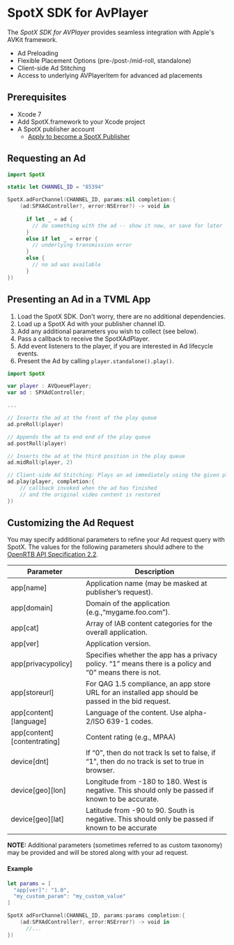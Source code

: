 SpotX SDK for AvPlayer
=========================

The *SpotX SDK for AVPlayer* provides seamless integration with Apple's AVKit framework.

* Ad Preloading
* Flexible Placement Options (pre-/post-/mid-roll, standalone)
* Client-side Ad Stitching
* Access to underlying AVPlayerItem for advanced ad placements

## Prerequisites

  * Xcode 7
  * Add SpotX.framework to your Xcode project
  * A SpotX publisher account
  	* [Apply to become a SpotX Publisher](http://www.spotxchange.com/publishers/apply-to-become-a-spotx-publisher/)


## Requesting an Ad

```swift
import SpotX

static let CHANNEL_ID = "85394"

SpotX.adForChannel(CHANNEL_ID, params:nil completion:{
	(ad:SPXAdController?, error:NSError?) -> void in
  	
	  if let _ = ad {
	    // do something with the ad -- show it now, or save for later
	  }
	  else if let _ = error {
	    // underlying transmission error
	  }
	  else {
	    // no ad was available
	  }
})

```


## Presenting an Ad in a TVML App

  1. Load the SpotX SDK. Don't worry, there are no additional dependencies.
  2. Load up a SpotX Ad with your publisher channel ID.
  3. Add any additional parameters you wish to collect (see below).
  4. Pass a callback to receive the SpotXAdPlayer.
  5. Add event listeners to the player, if you are interested in Ad lifecycle events.
  6. Present the Ad by calling `player.standalone().play()`.


```swift
import SpotX

var player : AVQueuePlayer;
var ad : SPXAdController;

...

// Inserts the ad at the front of the play queue
ad.preRoll(player)

// Appends the ad to end end of the play queue 
ad.postRoll(player)

// Inserts the ad at the third position in the play queue
ad.midRoll(player, 2)

// Client-side Ad Stitching: Plays an ad immediately using the given player.
ad.play(player, completion:{
	// callback invoked when the ad has finished 
	// and the original video content is restored
})
```

## Customizing the Ad Request

You may specify additional parameters to refine your Ad request query with SpotX. The values for the following parameters should adhere to the [OpenRTB API Specification 2.2](http://www.iab.com/wp-content/uploads/2015/06/OpenRTBAPISpecificationVersion2_2.pdf).


|Parameter                    | Description |
|-----------------------------|-------------|
|app[name]                    | Application name (may be masked at publisher’s request). |
|app[domain]                  | Domain of the application (e.g.,“mygame.foo.com”). |
|app[cat]                     | Array of IAB content categories for the overall application. |
|app[ver]                     | Application version. |
|app[privacypolicy]           | Specifies whether the app has a privacy policy. “1” means there is a policy and “0” means there is not. |
|app[storeurl]                | For QAG 1.5 compliance, an app store URL for an installed app should be passed in the bid request. |
|app[content][language]       | Language of the content. Use alpha-2/ISO 639-1 codes. |
|app[content][contentrating]  | Content rating (e.g., MPAA) |
|device[dnt]                  | If “0”, then do not track Is set to false, if “1”, then do no track is set to true in browser. |
|device[geo][lon]             | Longitude from -180 to 180. West is negative. This should only be passed if known to be accurate. |
|device[geo][lat]             | Latitude from -90 to 90. South is negative. This should only be passed if known to be accurate |

**NOTE:** Additional parameters (sometimes referred to as custom taxonomy) may be provided and will be stored along with your ad request.

#### Example

```swift
let params = [
  "app[ver]": "1.0",
  "my_custom_param": "my_custom_value"
]

SpotX adForChannel(CHANNEL_ID, params:params completion:{
	(ad:SPXAdController?, error:NSError?) -> void in
	  //...
})
```